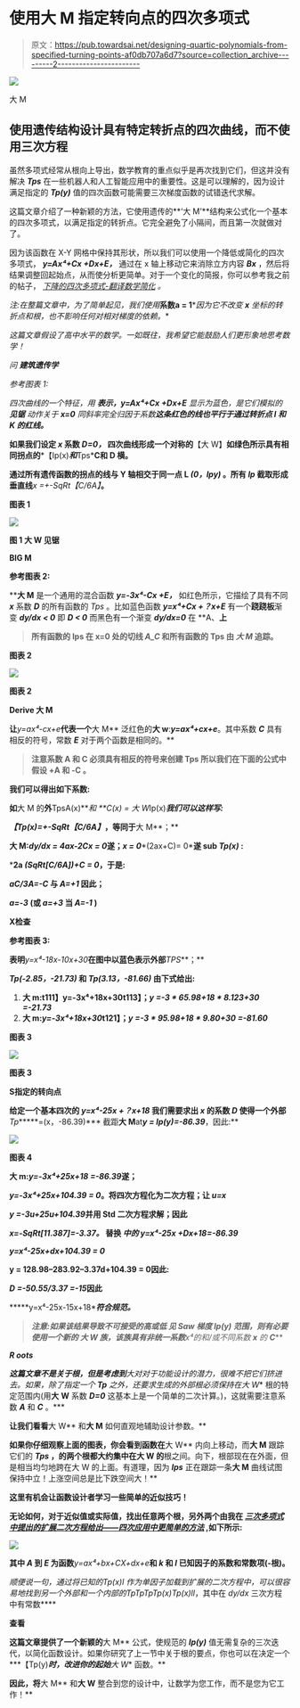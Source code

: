 # 使用大 M 指定转向点的四次多项式

> 原文：<https://pub.towardsai.net/designing-quartic-polynomials-from-specified-turning-points-af0db707a6d7?source=collection_archive---------2----------------------->

![](img/56041257509736e59231a0668021389b.png)

大 M

## 使用遗传结构设计具有特定转折点的四次曲线，而不使用三次方程

虽然多项式经常从根向上导出，数学教育的重点似乎是再次找到它们，但这并没有解决 ***Tps*** 在一些机器人和人工智能应用中的重要性。这是可以理解的，因为设计满足指定的 ***Tp(y)*** 值的四次函数可能需要三次梯度函数的试错迭代求解。

这篇文章介绍了一种新颖的方法，它使用遗传的**‘大 M’**结构来公式化一个基本的四次多项式，以满足指定的转折点。它完全避免了小隔间，而且第一次就做对了。

因为该函数在 X-Y 网格中保持其形状，所以我们可以使用一个降低或简化的四次多项式， ***y=Ax⁴+Cx +Dx+E，*** 通过在 x 轴上移动它来消除立方内容 ***Bx*** ，然后将结果调整回起始点，从而使分析更简单。对于一个变化的简报，你可以参考我之前的帖子， [*下降的四次多项式-翻译数学简化*](https://gregmath1.medium.com/depressed-quartic-polynomials-translation-math-simplified-2992e503eeec) *。*

*注:在整篇文章中，为了简单起见，我们使用***系数****a = 1****因为它不改变* ***x*** *坐标的转折点和根，也不影响任何对相对梯度的依赖。**

*这篇文章假设了高中水平的数学。一如既往，我希望它能鼓励人们更形象地思考数学！*

*问 **建筑遗传学***

*参考图表 1:*

*四次曲线的一个特征，用 ***表示，y=Ax⁴+Cx +Dx+E*** 显示为蓝色，是它们模拟的 ***见锯*** 动作关于 ***x=0*** 同斜率完全归因于系数*****这条红色的线也平行于通过转折点 **I** 和 **K** 的红线。******

**如果我们设定 ***x*** 系数 ***D=0，*** 四次曲线形成一个对称的**【大 W】**如绿色所示具有相同拐点的***【Ip(x)***和***Tps*****C**和 **D** 横。**

**通过所有遗传函数的拐点的线与 Y 轴相交于同一点 **L *(0，Ipy)*** 。所有 ***Ip*** 截取形成垂直线***x =+-SqRt【C/6A】***。**

****图表 1****

**![](img/b53d10d81e7bfd35f7dceff94b62892a.png)**

****图 1 大 W 见锯****

**BIG M**

**参考图表 2:**

****大 M** 是一个通用的混合函数 ***y=-3x⁴-Cx +E，*** 如红色所示，它描绘了具有不同 ***x*** 系数 ***D*** 的所有函数的 *Tps* 。比如蓝色函数 ***y=x⁴+Cx +？x+E*** 有一个**跷跷板**渐变 ***dy/dx < 0*** 即 ***D < 0*** 而黑色有一个渐变 ***dy/dx=0*** 在 **A、**上**

> **所有函数的 **Ips** 在 **x=0** 处的切线 ***A_C*** 和所有函数的 **Tps** 由 ***大 M*** 追踪。**

****图表 2****

**![](img/c57113adc0806d347b0ef6204e1096f2.png)**

****图表 2****

**Derive 大 M**

**让***y=ax⁴-cx+e***代表一个**大 M** 泛红色的**大 w**:***y=ax⁴+cx+e***。其中系数 ***C*** 具有相反的符号，常数 ***E*** 对于两个函数是相同的。**

> **注意系数 **A** 和 **C** 必须具有相反的符号来创建 **Tps** 所以我们在下面的公式中假设 **+A** 和 **-C** 。**

**我们可以得出如下系数:**

**如**大 M 的**外**TpsA(x)***和 **C(x) *=* 大 W*Ip(x)***我们可以这样写:***

*****【Tp(x)=+-SqRt【C/6A】***，等同于**大 M**；**

****大 M**:***dy/dx = 4ax-2Cx = 0***遂；***x = 0******(2ax+C)= 0***遂 sub ***Tp(x)*** :**

*****2a *(SqRt[C/6A])+C = 0***，于是:**

*****aC/3A=-C*** 与 ***A=+1*** 因此；**

*****a=-3*** (或 ***a=+3*** 当 ***A=-1*** )**

**X检查**

**参考图表 3:**

**表明***y=x⁴-18x-10x+30***在图中以蓝色表示外部***TPS***；**

*****Tp(-2.85，-21.73)*** 和 ***Tp(3.13，-81.66)*** 由下式给出:**

1.  ****大 m**:**t111】y=-3x⁴+18x+30t113】；***y =-3 * 65.98+18 * 8.123+30 =-21.73*******
2.  ****大 m:*y=-3x⁴+18x+30*t121】；***y =-3 * 95.98+18 * 9.80+30 =-81.60*******

****图表 3****

**![](img/14cb15cab00bdab2fa6b7c8c41dc09ad.png)**

****图表 3****

**S指定的转向点**

**给定一个基本四次的 ***y=x⁴-25x +？x+18*** 我们需要求出 ***x*** 的系数 ***D*** 使得一个外部***Tp******=(x，-86.39)*** 截距**大 M**at***y = Ip(y)=-86.39***，因此:**

**![](img/e4b580c421d1206176dff69b3a79c02f.png)**

**图表 4**

****大 m**:***y=-3x⁴+25x+18 =-86.39***遂；**

*****y=-3x⁴+25x+104.39 = 0***。将四次方程化为二次方程；让 ***u=x*****

*****y =-3u+25u+104.39***并用 Std 二次方程求解；因此**

*****x=-SqRt[11.387]=-3.37。*** 替换 ***中的 y=x⁴-25x +Dx+18=-86.39*****

*****y=x⁴-25x+dx+104.39 = 0*****

****y = 128.98–283.92–3.37d+104.39 = 0因此:****

*****D =-50.55/3.37 =-15***因此**

*****y=x⁴-25x-15x+18****符合规范。***

> ***注意:如果该结果导致不可接受的高或低 ***见 Saw*** 梯度 **Ip(y)** 范围，则有必要使用一个新的 ***大 W*** 族，该族具有非统一系数**x⁴**的和/或不同系数 **x** 的 **C*****

***R oots***

***这篇文章不是关于根，但是考虑到**大对**对于功能设计的潜力，很难不把它们挤进去。如果，除了指定一个 ***Tp*** 之外，还要求生成的外部根必须保持在**大 W** 根的特定范围内(用**大** **W** 系数 ***D=0*** 这基本上是一个简单的二次计算。)，这就需要注意系数 ***A*** 和 ***C*** 。***

**让我们看看**大 W** 和**大 M** 如何直观地辅助设计参数。**

**如果你仔细观察上面的图表，你会看到函数在**大 W** 内向上移动，而**大 M** 跟踪它们的 ***Tps* ，**的两个根都大约集中在**大 W 的**根之间。向下，根部现在在外面，但是相当均匀地跨在大 W 的上面。有道理，因为 ***Ips*** 正在跟踪一条**大 M** 曲线试图保持中立！上涨空间总是比下跌空间大！**

**这里有机会让函数设计者学习一些简单的近似技巧！**

**无论如何，对于近似值或实际值，找出任意两个根，另外两个由我在 [*三次多项式中提出的扩展二次方程给出——四次应用中更简单的方法*](https://medium.com/swlh/cubic-polynomials-7b3cd2dc154e?sk=4fedf5ac00cdb51233afad5b2baedbc0) ,如下所示:**

**![](img/c87b2934dcdfe6b590f7f52d5736cc8d.png)**

**其中 ***A*** 到 ***E*** 为函数***y=ax⁴+bx+CX+dx+e***和 ***k*** 和 ***l*** 已知因子的系数和常数项(-根)。**

**顺便说一句，通过将已知的*Tp(x)*l 作为单因子加载到扩展的二次方程中，可以很容易地找到另一个外部和一个内部的***Tp***TpTp*Tp(x)*Tp(x)l*l*，其中在 *dy/dx* 三次方程中有常数****

**查看**

**这篇文章提供了一个新颖的**大 M** 公式，使规范的 ***Ip(y)*** 值无需复杂的三次迭代，以简化函数设计。如果你研究了上一节中关于根的要点，你也可以在决定一个***【Tp(y)***时，改进你的起始**大 W** 函数。**

**因此，将**大 M** 和**大 W** 整合到您的设计中，让数学为您工作，而不是您为它工作！**